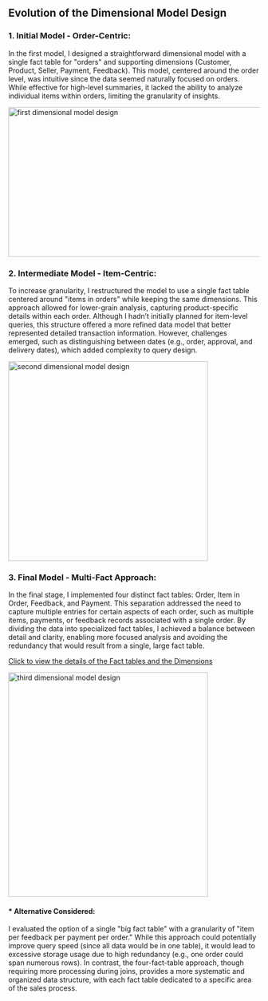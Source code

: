 ## Evolution of the Dimensional Model Design
### 1.	Initial Model - Order-Centric: 
In the first model, I designed a straightforward dimensional model with a single fact table for "orders" and supporting dimensions (Customer, Product, Seller, Payment, Feedback). This model, centered around the order level, was intuitive since the data seemed naturally focused on orders. While effective for high-level summaries, it lacked the ability to analyze individual items within orders, limiting the granularity of insights.

<img src="https://github.com/Mohamed-Abdelkarem/e-commerce-data-engineering-project-/blob/main/Dimensional%20Model%20Design%20Overview/first%20dimensional%20model%20design.png" alt="first dimensional model design" width="700" height="300">
 
### 2.	Intermediate Model - Item-Centric: 
To increase granularity, I restructured the model to use a single fact table centered around "items in orders" while keeping the same dimensions. This approach allowed for lower-grain analysis, capturing product-specific details within each order. Although I hadn’t initially planned for item-level queries, this structure offered a more refined data model that better represented detailed transaction information. However, challenges emerged, such as distinguishing between dates (e.g., order, approval, and delivery dates), which added complexity to query design.

<img src="https://github.com/Mohamed-Abdelkarem/e-commerce-data-engineering-project-/blob/main/Dimensional%20Model%20Design%20Overview/second%20dimensional%20model%20design.png" alt="second dimensional model design" width="400" height="400">

 
### 3.	Final Model - Multi-Fact Approach: 
In the final stage, I implemented four distinct fact tables: Order, Item in Order, Feedback, and Payment. This separation addressed the need to capture multiple entries for certain aspects of each order, such as multiple items, payments, or feedback records associated with a single order. By dividing the data into specialized fact tables, I achieved a balance between detail and clarity, enabling more focused analysis and avoiding the redundancy that would result from a single, large fact table.

[Click to view the details of the Fact tables and the Dimensions](Tables_[Facts-Dimensions]_Overview.md)

<img src="https://github.com/Mohamed-Abdelkarem/e-commerce-data-engineering-project-/blob/main/Dimensional%20Model%20Design%20Overview/third%20dimensional%20model%20design.png" alt="third dimensional model design" width="400" height="450">

####	* Alternative Considered: 
I evaluated the option of a single "big fact table" with a granularity of "item per feedback per payment per order." While this approach could potentially improve query speed (since all data would be in one table), it would lead to excessive storage usage due to high redundancy (e.g., one order could span numerous rows). In contrast, the four-fact-table approach, though requiring more processing during joins, provides a more systematic and organized data structure, with each fact table dedicated to a specific area of the sales process.
 
